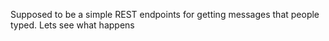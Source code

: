 Supposed to be a simple REST endpoints for getting messages that people typed.
Lets see what happens
